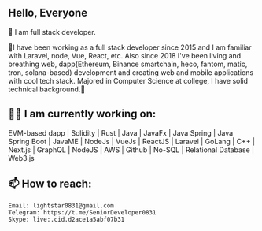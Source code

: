 ## Hello, Everyone
👋 I am full stack developer.

👀I have been working as a full stack developer since 2015 and I am familiar with Laravel, node, Vue, React, etc.
Also since 2018 I've been living and breathing web, dapp(Ethereum, Binance smartchain, heco, fantom, matic, tron, solana-based) development and creating web and mobile applications with cool tech stack.
Majored in Computer Science at college, I have solid technical background.👀

## 👨‍💻 I am currently working on:
EVM-based dapp | Solidity | Rust | Java | JavaFx | Java Spring | Java Spring Boot | JavaME | NodeJs | VueJs | ReactJS | Laravel | GoLang | C++ | Next.js | GraphQL | NodeJS | AWS | Github | No-SQL | Relational Database | Web3.js


## 📫 How to reach:
```shell
Email: lightstar0831@gmail.com
Telegram: https://t.me/SeniorDeveloper0831
Skype: live:.cid.d2ace1a5abf07b31
```
